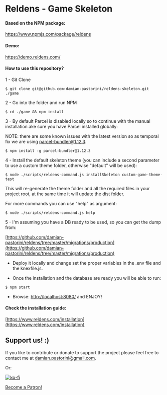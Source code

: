 # Reldens - Game Skeleton

#### Based on the NPM package:

https://www.npmjs.com/package/reldens

#### Demo:

https://demo.reldens.com/

#### How to use this repository?

1 - Git Clone

`$ git clone git@github.com:damian-pastorini/reldens-skeleton.git ./game`

2 - Go into the folder and run NPM

`$ cd ./game && npm install`

3 - By default Parcel is disabled locally so to continue with the manual installation ake sure you have Parcel installed globally:

NOTE: there are some known issues with the latest version so as temporal fix we are using parcel-bundler@1.12.3.

`$ npm install -g parcel-bundler@1.12.3`

4 - Install the default skeleton theme (you can include a second parameter to use a custom theme folder, otherwise "default" will be used):

`$ node ./scripts/reldens-command.js installSkeleton custom-game-theme-test`

This will re-generate the theme folder and all the required files in your project root, at the same time it will update the dist folder.

For more commands you can use "help" as argument:

`$ node ./scripts/reldens-command.js help`

5 - I'm assuming you have a DB ready to be used, so you can get the dump from:

[https://github.com/damian-pastorini/reldens/tree/master/migrations/production](https://github.com/damian-pastorini/reldens/tree/master/migrations/production) 

- Deploy it locally and change set the proper variables in the .env file and the knexfile.js. 

- Once the installation and the database are ready you will be able to run:

`$ npm start`

- Browse: [http://localhost:8080/](http://localhost:8080/) and ENJOY!

#### Check the installation guide:

[https://www.reldens.com/installation](https://www.reldens.com/installation)


## Support us! :)

If you like to contribute or donate to support the project please feel free to contact me at damian.pastorini@gmail.com.

Or:

[![ko-fi](https://www.ko-fi.com/img/githubbutton_sm.svg)](https://ko-fi.com/I2I81VISA)

[Become a Patron!](https://www.patreon.com/bePatron?u=18074832)
